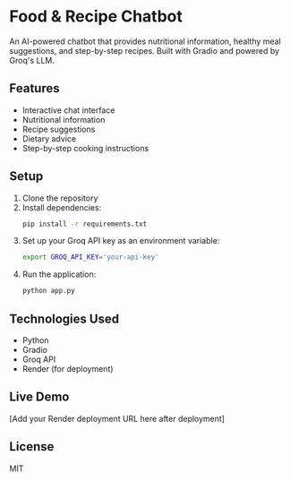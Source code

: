 # Food & Recipe Chatbot

An AI-powered chatbot that provides nutritional information, healthy meal suggestions, and step-by-step recipes. Built with Gradio and powered by Groq's LLM.

## Features

- Interactive chat interface
- Nutritional information
- Recipe suggestions
- Dietary advice
- Step-by-step cooking instructions

## Setup

1. Clone the repository
2. Install dependencies:
   ```bash
   pip install -r requirements.txt
   ```
3. Set up your Groq API key as an environment variable:
   ```bash
   export GROQ_API_KEY='your-api-key'
   ```
4. Run the application:
   ```bash
   python app.py
   ```

## Technologies Used

- Python
- Gradio
- Groq API
- Render (for deployment)

## Live Demo

[Add your Render deployment URL here after deployment]

## License

MIT 